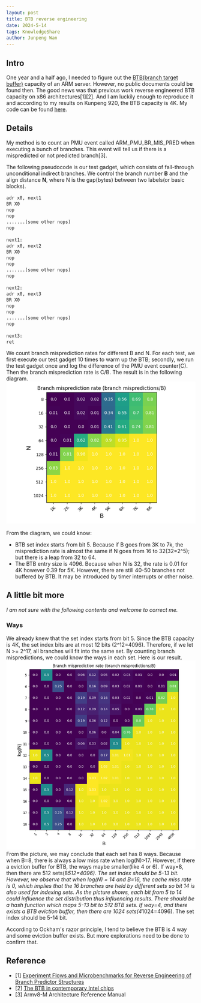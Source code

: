 ```yaml
---
layout: post
title: BTB reverse engineering
date: 2024-5-14
tags: KnowledgeShare
author: Junpeng Wan
---
```


## Intro
One year and a half ago, I needed to figure out the [BTB(branch target buffer)](http://www-ee.eng.hawaii.edu/~tep/EE461/Notes/ILP/buffer.html) capacity of an ARM server. However, no public documents could be found then. The good news was that previous work reverse engineered BTB capacity on x86 architectures[1][2]. And I am luckily enough to reproduce it and according to my results on Kunpeng 920, the BTB capacity is 4K. My code can be found [here](https://github.com/stefan1wan/BTB_ARM_RE).

## Details

My method is to count an PMU event called ARM_PMU_BR_MIS_PRED when executing a bunch of branches. This event will tell us if there is a mispredicted or not predicted branch[3]. 

The following pseudocode is our test gadget, which consists of fall-through unconditional indirect branches. We control the branch number **B** and the align distance **N**, where N is the gap(bytes) between two labels(or basic blocks).  

```
adr x0, next1
BR X0
nop
nop
.......(some other nops)
nop
 
next1:
adr x0, next2
BR X0
nop
nop
.......(some other nops)
nop
 
next2:
adr x0, next3
BR X0
nop
nop
.......(some other nops)
nop
 
next3:
ret
```
We count branch misprediction rates for different B and N.  For each test, we first execute our test gadget 10 times to warm up the BTB;  secondly, we run the test gadget once and log the difference of the PMU event counter(C). Then the  branch misprediction rate is C/B.  The result is in the following diagram. 
<img src="/images/posts/BTB/ARM-capacity.png" style="zoom:100%" />

From the diagram, we could know:
+ BTB set index starts from bit 5. Because if B goes from 3K to 7k, the misprediction rate is almost the same if N goes from 16 to 32(32=2^5); but there is a leap from 32 to 64. 
+ The BTB entry size is 4096. Because when N is 32, the rate is 0.01 for 4K however 0.39 for 5K. However, there are still 40-50 branches not buffered by BTB. It may be introduced by timer interrupts or other noise.

## A little bit more
*I am not sure with the following contents and welcome to correct me.*
### Ways
We already knew that the set index starts from bit 5. Since the BTB capacity is 4K, the set index bits are at most 12 bits (2^12=4096). Therefore, if we let N >= 2^17, all branches will fit into the same set. By counting branch mispredictions, we could know the ways in each set. Here is our result. 
<img src="/images/posts/BTB/ARM-setindex.png" style="zoom:70%" />
From the picture, we may conclude that each set has 8 ways. Because when B=8, there is always a low miss rate when log(N)>17. However, if there a eviction buffer for BTB, the ways maybe smaller(like 4 or 6). 
If way=8, then there are 512 sets(8*512=4096). The set index should be 5-13 bit. 
However, we observe that when log(N) = 14 and B=16, the cache miss rate is 0, which implies that the 16 branches are held by different sets so bit 14 is also used for indexing sets. As the picture shows, each bit from 5 to 14 could influence the set distribution thus influencing results. There should be a hash function which maps 5-13 bit to 512 BTB sets. 
If way=4, and there exists a BTB eviction buffer, then there are 1024 sets(4*1024=4096). The set index should be 5-14 bit. 

According to Ockham's razor principle, I tend to believe the BTB is 4 way and some eviction buffer exists. But more explorations need to be done to confirm that. 


## Reference
+ [1] [Experiment Flows and Microbenchmarks for Reverse Engineering of Branch Predictor Structures](https://ieeexplore.ieee.org/document/4919652) 
+ [2] [The BTB in contemporary Intel chips](https://xania.org/201602/bpu-part-three)
+ [3] Armv8-M Architecture Reference Manual
